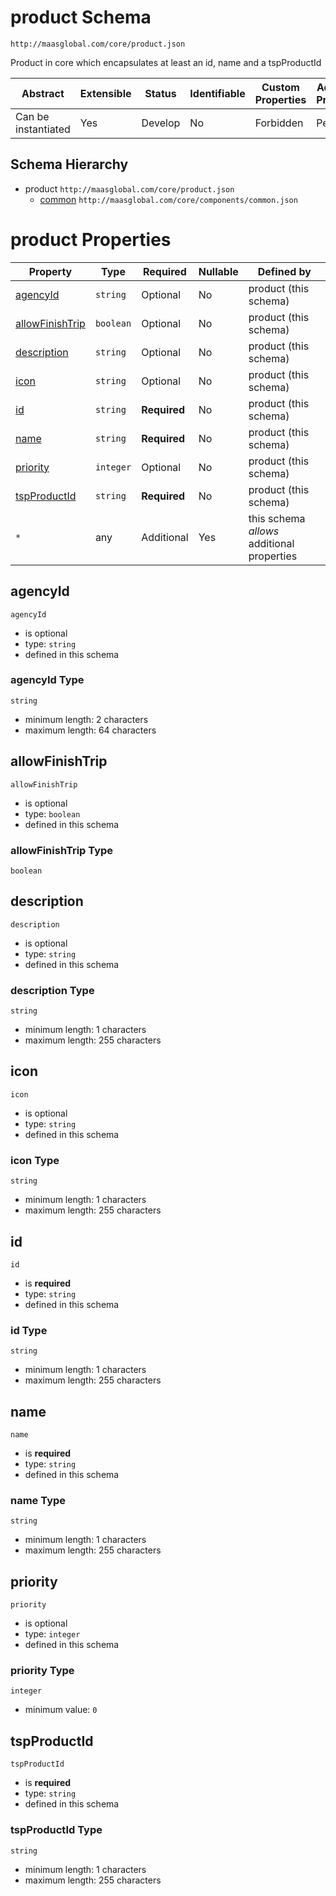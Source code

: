 # product Schema

```
http://maasglobal.com/core/product.json
```

Product in core which encapsulates at least an id, name and a tspProductId

| Abstract            | Extensible | Status  | Identifiable | Custom Properties | Additional Properties | Defined In                        |
| ------------------- | ---------- | ------- | ------------ | ----------------- | --------------------- | --------------------------------- |
| Can be instantiated | Yes        | Develop | No           | Forbidden         | Permitted             | [core/product.json](product.json) |

## Schema Hierarchy

- product `http://maasglobal.com/core/product.json`
  - [common](components/common.md) `http://maasglobal.com/core/components/common.json`

# product Properties

| Property                            | Type      | Required     | Nullable | Defined by                                 |
| ----------------------------------- | --------- | ------------ | -------- | ------------------------------------------ |
| [agencyId](#agencyid)               | `string`  | Optional     | No       | product (this schema)                      |
| [allowFinishTrip](#allowfinishtrip) | `boolean` | Optional     | No       | product (this schema)                      |
| [description](#description)         | `string`  | Optional     | No       | product (this schema)                      |
| [icon](#icon)                       | `string`  | Optional     | No       | product (this schema)                      |
| [id](#id)                           | `string`  | **Required** | No       | product (this schema)                      |
| [name](#name)                       | `string`  | **Required** | No       | product (this schema)                      |
| [priority](#priority)               | `integer` | Optional     | No       | product (this schema)                      |
| [tspProductId](#tspproductid)       | `string`  | **Required** | No       | product (this schema)                      |
| `*`                                 | any       | Additional   | Yes      | this schema _allows_ additional properties |

## agencyId

`agencyId`

- is optional
- type: `string`
- defined in this schema

### agencyId Type

`string`

- minimum length: 2 characters
- maximum length: 64 characters

## allowFinishTrip

`allowFinishTrip`

- is optional
- type: `boolean`
- defined in this schema

### allowFinishTrip Type

`boolean`

## description

`description`

- is optional
- type: `string`
- defined in this schema

### description Type

`string`

- minimum length: 1 characters
- maximum length: 255 characters

## icon

`icon`

- is optional
- type: `string`
- defined in this schema

### icon Type

`string`

- minimum length: 1 characters
- maximum length: 255 characters

## id

`id`

- is **required**
- type: `string`
- defined in this schema

### id Type

`string`

- minimum length: 1 characters
- maximum length: 255 characters

## name

`name`

- is **required**
- type: `string`
- defined in this schema

### name Type

`string`

- minimum length: 1 characters
- maximum length: 255 characters

## priority

`priority`

- is optional
- type: `integer`
- defined in this schema

### priority Type

`integer`

- minimum value: `0`

## tspProductId

`tspProductId`

- is **required**
- type: `string`
- defined in this schema

### tspProductId Type

`string`

- minimum length: 1 characters
- maximum length: 255 characters
